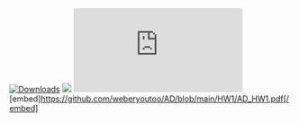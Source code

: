 [![Downloads](https://img.shields.io/wordpress/plugin/dt/dirtysuds-embed-pdf.svg)](https://wordpress.org/plugins/dirtysuds-embed-pdf/)
![](https://img.shields.io/github/stars/hsiangfeng/README-Example-Template.svg)
![](https://github.com/weberyoutoo/AD/blob/main/HW1/AD_HW1.pdf)
[embed]https://github.com/weberyoutoo/AD/blob/main/HW1/AD_HW1.pdf[/embed]
